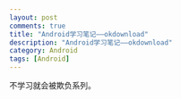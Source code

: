 ```yaml
---
layout: post
comments: true
title: "Android学习笔记——okdownload"
description: "Android学习笔记——okdownload"
category: Android
tags: [Android]
---
```


不学习就会被欺负系列。

